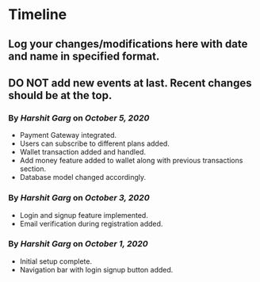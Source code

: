 # Timeline
## Log your changes/modifications here with date and name in specified format.
## DO NOT add new events at last. Recent changes should be at the top.


### By <b>_Harshit Garg_</b> on <b>_October 5, 2020_</b>
* Payment Gateway integrated.
* Users can subscribe to different plans added.
* Wallet transaction added and handled.
* Add money feature added to wallet along with previous transactions section.
* Database model changed accordingly.


### By <b>_Harshit Garg_</b> on <b>_October 3, 2020_</b>
* Login and signup feature implemented.
* Email verification during registration added.


### By <b>_Harshit Garg_</b> on <b>_October 1, 2020_</b>
* Initial setup complete.
* Navigation bar with login signup button added.
